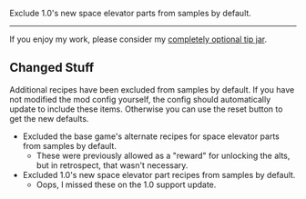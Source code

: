 Exclude 1.0's new space elevator parts from samples by default.



---

If you enjoy my work, please consider my [completely optional tip jar](https://ko-fi.com/robb4).

## Changed Stuff

Additional recipes have been excluded from samples by default. If you have not modified the mod config yourself, the config should automatically update to include these items. Otherwise you can use the reset button to get the new defaults.

- Excluded the base game's alternate recipes for space elevator parts from samples by default.
  - These were previously allowed as a "reward" for unlocking the alts, but in retrospect, that wasn't necessary.
- Excluded 1.0's new space elevator part recipes from samples by default.
  - Oops, I missed these on the 1.0 support update.
